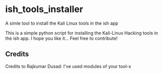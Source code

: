 # ish_tools_installer
A simle tool to install the Kali Linux tools in the ish app

This is a simple python script for installing the Kali-Linux Hacking tools in the ish app.
I hope you like it...
Feel free to contribute!

## Credits

Credits to Rajkumar Dusad: I've used modules of your tool-x
